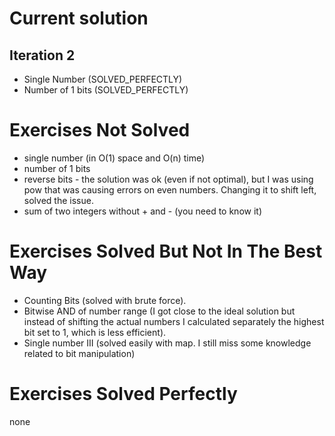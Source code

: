 # Current solution

## Iteration 2
* Single Number (SOLVED_PERFECTLY)
* Number of 1 bits (SOLVED_PERFECTLY)


# Exercises Not Solved
- single number (in O(1) space and O(n) time)
- number of 1 bits
- reverse bits - the solution was ok (even if not optimal), but I was using pow that was causing errors on even numbers. Changing it to shift left, solved the issue.
- sum of two integers without + and - (you need to know it)

# Exercises Solved But Not In The Best Way
- Counting Bits (solved with brute force).
- Bitwise AND of number range (I got close to the ideal solution but instead of shifting the actual numbers I calculated separately the highest bit set to 1, which is less efficient).
- Single number III (solved easily with map. I still miss some knowledge related to bit manipulation)

# Exercises Solved Perfectly
none



